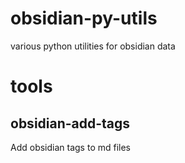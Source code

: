 # obsidian-py-utils
various python utilities for obsidian data

# tools

## obsidian-add-tags

Add obsidian tags to md files
